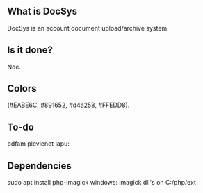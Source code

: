 ## What is DocSys
DocSys is an account document upload/archive system.
## Is it done?
Noe.
## Colors
 (#EABE6C, #891652, #d4a258, #FFEDD8).

## To-do
pdfam pievienot lapu: 


## Dependencies
sudo apt install php-imagick
windows: imagick dll's on C:/php/ext